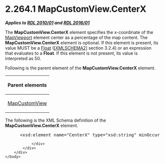 <html dir="LTR" xmlns:mshelp="http://msdn.microsoft.com/mshelp" xmlns:ddue="http://ddue.schemas.microsoft.com/authoring/2003/5" xmlns:xlink="http://www.w3.org/1999/xlink" xmlns:tool="http://www.microsoft.com/tooltip">
    <head>
        <meta http-equiv="Content-Type" content="text/html; CHARSET=utf-8"></meta>
        <meta name="save" content="history"></meta>
        <title>2.264.1 MapCustomView.CenterX</title>
        <xml>
            <mshelp:toctitle title="2.264.1 MapCustomView.CenterX"></mshelp:toctitle>
            <mshelp:rltitle title="[MS-RDL]: MapCustomView.CenterX"></mshelp:rltitle>
            <mshelp:keyword index="A" term="bc0ea2b3-6fe6-4bae-885e-b873e6651f39"></mshelp:keyword>
            <mshelp:attr name="DCSext.ContentType" value="open specification"></mshelp:attr>
            <mshelp:attr name="AssetID" value="bc0ea2b3-6fe6-4bae-885e-b873e6651f39"></mshelp:attr>
            <mshelp:attr name="TopicType" value="kbRef"></mshelp:attr>
            <mshelp:attr name="DCSext.Title" value="[MS-RDL]: MapCustomView.CenterX" />
        </xml>
    </head>
    <body>
        <div id="header">
            <h1 class="heading">2.264.1 MapCustomView.CenterX</h1>
        </div>
        <div id="mainSection">
            <div id="mainBody">
                <div id="allHistory" class="saveHistory"></div>
                <div id="sectionSection0" class="section" name="collapseableSection">
                    

<p><b><i>Applies to </i></b><a href="3428e690-a348-4ec7-8a6a-8efb42d2cdee.html"><b><i>RDL 2010/01</i></b></a><b><i>
and </i></b><a href="52ce3983-2bfc-4e72-9359-42aaf5fe4509.html"><b><i>RDL 2016/01</i></b></a></p>

<p>The <b>MapCustomView.CenterX</b> element specifies the
x-coordinate of the <a href="55679f1a-a5b6-4b08-b284-ff6e27deedb4.html">MapViewport</a>
element center as a percentage of the map content. The <b>MapCustomView.CenterX</b>
element is optional. If this element is present, its value MUST be a <a href="c7d0946f-992e-4abc-a304-09b53e030692.html">Float</a> (<a href="https://go.microsoft.com/fwlink/?LinkId=90610">[XMLSCHEMA2]</a> section
3.2.4) or an expression that evaluates to a <b>Float</b>. If this element is
not present, its value is interpreted as 50.</p>

<p>Following is the parent element of the <b>MapCustomView.CenterX</b>
element.</p>

<table>
 <thead>
  <tr>
   <th>
   <p>Parent elements</p>
   </th>
  </tr>
 </thead>
 <tr>
  <td>
  <p><a href="21154ffd-ecd3-4e2f-ae18-f056a5350467.html">MapCustomView</a></p>
  </td>
 </tr>
</table>

<p>The following is the XML Schema definition of the <b>MapCustomView.CenterX</b>
element.           </p>

<dl>
<dd>
<div><pre> &lt;xsd:element name=&quot;CenterX&quot; type=&quot;xsd:string&quot; minOccurs=&quot;0&quot; /&gt;
</pre></div>
</dd></dl>


                </div>
            </div>
        </div>
    </body>
</html>